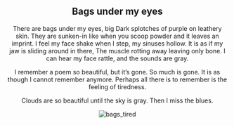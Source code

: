 <div align="center">

## Bags under my eyes

There are bags under my eyes, big
Dark splotches of purple on leathery skin.
They are sunken-in like when you scoop powder and it leaves an imprint.
I feel my face shake when I step, my sinuses hollow.
It is as if my jaw is sliding around in there,
The muscle rotting away leaving only bone.
I can hear my face rattle, and the sounds are gray.

I remember a poem so beautiful, but it’s gone.
So much is gone. It is as though I cannot remember anymore.
Perhaps all there is to remember is the feeling of tiredness.

Clouds are so beautiful until the sky is gray. Then I miss the blues.

![bags_tired](/writing/images/bags_eyes.png)
